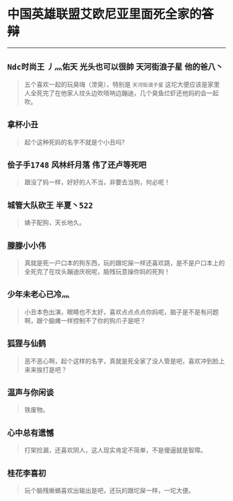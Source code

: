 # 中国英雄联盟艾欧尼亚里面死全家的~~答辩~~

---

## `Ndc时尚王` `丿灬佑天` `光头也可以很帥` `天河街浪子星` `他的爸八丶`
> 五个喜欢一起的玩臭嗨（滂臭），特别是 `天河街浪子星` 这坨大便应该是家里人全死完了在他家人坟头边吹唢呐边蹦迪，几个臭鱼烂虾还他妈的会一起吹。

## `拿杯小丑`
> 起个这种死妈的名字不就是个小丑吗?

## `侩子手1748` `风林纤月落` `伟了还卢等死吧`
> 跟没了妈一样，好好的人不当，非要去当狗，何必呢！

## `城管大队砍王` `半夏丶522`
> 婊子配狗，天长地久。

## `滕滕小小伟`
> 真就是死一户口本的狗东西，玩的跟坨屎一样还喜欢跳，是不是户口本上的全死完了在坟头蹦迪庆祝呢，脑残玩意操你妈的死狗！

## `少年未老心已冷灬`
> 小丑本色出演，眼睛也不太好，喜欢点点点点你妈呢，脑子是不是有问题啊，跟个脑瘫一样控制不了你的狗爪子是吧？

## `狐狸与仙鹤`
> 恶不恶心啊，起个这样的名字，真就是死全家了没人管是吧，喜欢冲到脸上来来挨打是吧？

## `温声与你闲谈`
> 铁废物。

## `心中总有遗憾`
> 打架捡漏，还喜欢阴人，这人现实肯定不简单，不是傻逼就是智障。

## `桂花李喜初`
> 玩个脑残蜥蜴喜欢出输出是吧，还玩的跟坨屎一样，一坨大便。
